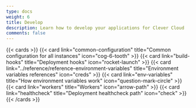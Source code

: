 ```yaml
---
type: docs
weight: 6
title: Develop
description: Learn how to develop your applications for Clever Cloud
comments: false
---
```


{{< cards >}}
  {{< card link="common-configuration" title="Common configuration for all instances" icon="cog-6-tooth" >}}
  {{< card link="build-hooks" title="Deployment hooks" icon="rocket-launch" >}}
  {{< card link="../reference/reference-environment-variables" title="Environment variables references" icon="creds" >}}
  {{< card link="env-variables" title="How environment variables work" icon="question-mark-circle" >}}
  {{< card link="workers" title="Workers" icon="arrow-path" >}}
  {{< card link="healthcheck" title="Deployment healthcheck path" icon="check" >}}
{{< /cards >}}
